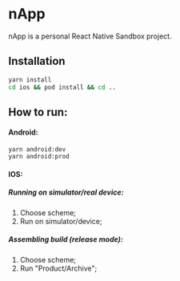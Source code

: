 # nApp

nApp is a personal React Native Sandbox project.

## Installation

```bash
yarn install
cd ios && pod install && cd ..
```

## How to run:

#### Android:

```
yarn android:dev
yarn android:prod
```

#### IOS:

##### Running on simulator/real device:

1. Choose scheme;
1. Run on simulator/device;

##### Assembling build (release mode):

1. Choose scheme;
1. Run "Product/Archive";

